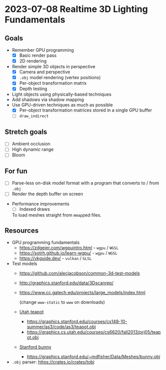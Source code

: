 # 2023-07-08 Realtime 3D Lighting Fundamentals

## Goals

* Remember GPU programming
  * [x] Basic render pass
  * [x] 2D rendering
* Render simple 3D objects in perspective
  * [x] Camera and perspective
  * [x] `.obj` model rendering (vertex positions)
  * [x] Per-object transformation matrix
  * [x] Depth testing
* Light objects using physically-based techniques
* Add shadows via shadow mapping
* Use GPU-driven techniques as much as possible
  * [x] Per-object transformation matrices stored in a single GPU buffer
  * [ ] `draw_indirect`

## Stretch goals

* [ ] Ambient occlusion
* [ ] High dynamic range
* [ ] Bloom

## For fun

* [ ] Parse-less on-disk model format with a program that converts to / from `.obj`
* [ ] Render the depth buffer on screen
* Performance improvements
  * [ ] Indexed draws

  To load meshes straight from `mmap`ped files.

## Resources

* GPU programming fundamentals
  * <https://zdgeier.com/wgpuintro.html> - `wgpu` / `WGSL`
  * <https://sotrh.github.io/learn-wgpu/> - `wgpu` / `WGSL`
  * <https://vkguide.dev/> - `vulkan` / `GLSL`
* Test models
  * <https://github.com/alecjacobson/common-3d-test-models>
  * <http://graphics.stanford.edu/data/3Dscanrep/>
  * <https://www.cc.gatech.edu/projects/large_models/index.html>

    (change `www-static` to `www` on downloads)
  * [Utah teapot](https://en.wikipedia.org/wiki/Utah_teapot)
    * <https://graphics.stanford.edu/courses/cs148-10-summer/as3/code/as3/teapot.obj>
    * <https://graphics.cs.utah.edu/courses/cs6620/fall2013/prj05/teapot.obj>
  * [Stanford bunny](https://en.wikipedia.org/wiki/Stanford_bunny)
    * <https://graphics.stanford.edu/~mdfisher/Data/Meshes/bunny.obj>
* `.obj` parser: <https://crates.io/crates/tobj>